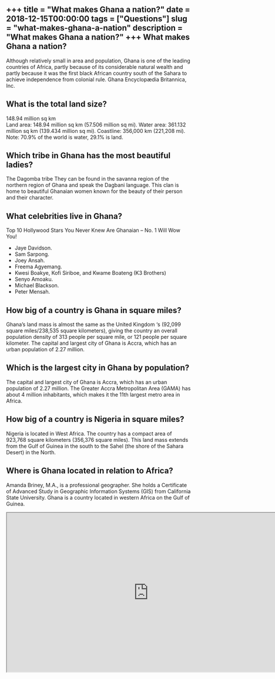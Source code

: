 +++
title = "What makes Ghana a nation?"
date = 2018-12-15T00:00:00
tags = ["Questions"]
slug = "what-makes-ghana-a-nation"
description = "What makes Ghana a nation?"
+++
What makes Ghana a nation?
--------------------------

Although relatively small in area and population, Ghana is one of the leading countries of Africa, partly because of its considerable natural wealth and partly because it was the first black African country south of the Sahara to achieve independence from colonial rule. Ghana Encyclopædia Britannica, Inc.

What is the total land size?
----------------------------

148.94 million sq km  
Land area: 148.94 million sq km (57.506 million sq mi). Water area: 361.132 million sq km (139.434 million sq mi). Coastline: 356,000 km (221,208 mi). Note: 70.9% of the world is water, 29.1% is land.

Which tribe in Ghana has the most beautiful ladies?
---------------------------------------------------

The Dagomba tribe They can be found in the savanna region of the northern region of Ghana and speak the Dagbani language. This clan is home to beautiful Ghanaian women known for the beauty of their person and their character.

What celebrities live in Ghana?
-------------------------------

Top 10 Hollywood Stars You Never Knew Are Ghanaian – No. 1 Will Wow You!

- Jaye Davidson.
- Sam Sarpong.
- Joey Ansah.
- Freema Agyemang.
- Kwesi Boakye, Kofi Siriboe, and Kwame Boateng (K3 Brothers)
- Senyo Amoaku.
- Michael Blackson.
- Peter Mensah.

How big of a country is Ghana in square miles?
----------------------------------------------

Ghana’s land mass is almost the same as the United Kingdom ‘s (92,099 square miles/238,535 square kilometers), giving the country an overall population density of 313 people per square mile, or 121 people per square kilometer. The capital and largest city of Ghana is Accra, which has an urban population of 2.27 million.

Which is the largest city in Ghana by population?
-------------------------------------------------

The capital and largest city of Ghana is Accra, which has an urban population of 2.27 million. The Greater Accra Metropolitan Area (GAMA) has about 4 million inhabitants, which makes it the 11th largest metro area in Africa.

How big of a country is Nigeria in square miles?
------------------------------------------------

Nigeria is located in West Africa. The country has a compact area of 923,768 square kilometers (356,376 square miles). This land mass extends from the Gulf of Guinea in the south to the Sahel (the shore of the Sahara Desert) in the North.

Where is Ghana located in relation to Africa?
---------------------------------------------

Amanda Briney, M.A., is a professional geographer. She holds a Certificate of Advanced Study in Geographic Information Systems (GIS) from California State University. Ghana is a country located in western Africa on the Gulf of Guinea.

<iframe allow="accelerometer; autoplay; clipboard-write; encrypted-media; gyroscope; picture-in-picture" allowfullscreen="" class="__youtube_prefs__  epyt-is-override  no-lazyload" data-no-lazy="1" data-origheight="433" data-origwidth="770" data-skipgform_ajax_framebjll="" height="433" id="_ytid_92262" loading="lazy" src="https://www.youtube.com/embed/SKt1ttJUc4c?enablejsapi=1&autoplay=0&cc_load_policy=0&cc_lang_pref=&iv_load_policy=1&loop=0&modestbranding=0&rel=1&fs=1&playsinline=0&autohide=2&theme=dark&color=red&controls=1&" title="YouTube player" width="770"></iframe>